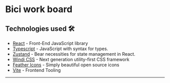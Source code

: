 # Bici work board

## Technologies used 🛠️

- [React](https://es.reactjs.org/) - Front-End JavaScript library
- [Typescript](https://www.typescriptlang.org/) - JavaScript with syntax for types.
- [Zustand](https://zustand-demo.pmnd.rs/) - Bear necessities for state management in React.
- [Windi CSS](https://windicss.org/) - Next generation utility-first CSS framework
- [Feather Icons](https://feathericons.com/) - Simply beautiful open source icons
- [Vite](https://vitejs.dev/) - Frontend Tooling

---